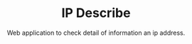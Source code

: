 <h1 align="center">IP Describe</h1>

<p align="center">
  Web application to check detail of information an ip address.
</p>